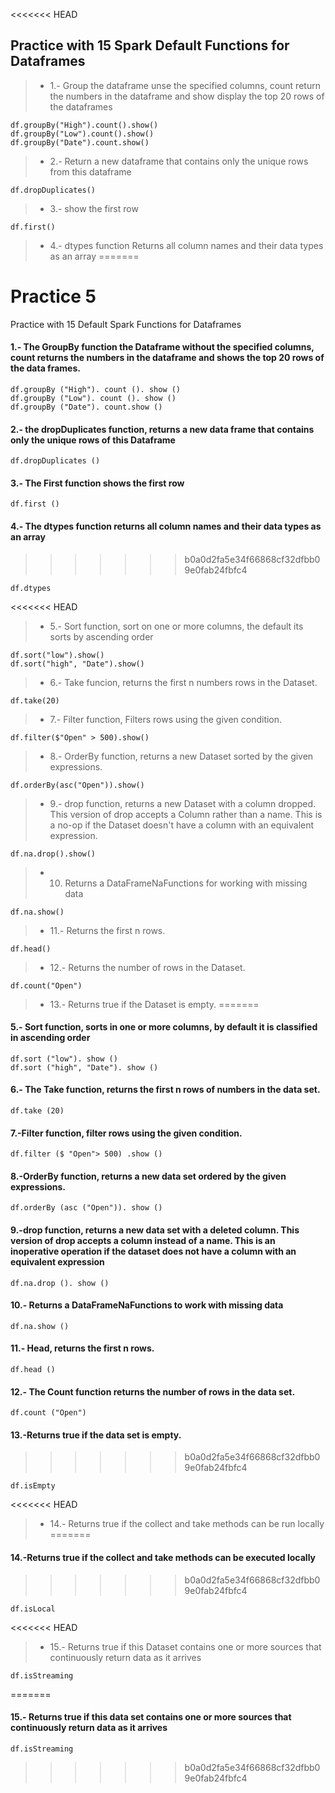 <<<<<<< HEAD
## Practice with 15 Spark Default Functions for Dataframes

> + 1.- Group the dataframe unse the specified columns, count return the numbers in the dataframe and show display the top 20 rows of the dataframes
```
df.groupBy("High").count().show()
df.groupBy("Low").count().show()
df.groupBy("Date").count.show()
```
> + 2.- Return a new dataframe that contains only the unique rows from this dataframe
```
df.dropDuplicates()
```

> + 3.- show the first row

```
df.first()
```

> + 4.- dtypes function Returns all column names and their data types as an array
=======
# Practice 5

Practice with 15 Default Spark Functions for Dataframes

#### 1.- The GroupBy function the Dataframe without the specified columns, count returns the numbers in the dataframe and shows the top 20 rows of the data frames.

```
df.groupBy ("High"). count (). show ()
df.groupBy ("Low"). count (). show ()
df.groupBy ("Date"). count.show ()
```

#### 2.- the dropDuplicates function, returns a new data frame that contains only the unique rows of this Dataframe

```
df.dropDuplicates ()
```

#### 3.- The First function shows the first row

```
df.first ()
```

#### 4.- The dtypes function returns all column names and their data types as an array

>>>>>>> b0a0d2fa5e34f66868cf32dfbb09e0fab24fbfc4
```
df.dtypes
```

<<<<<<< HEAD
> + 5.- Sort function, sort on one or more columns, the default its sorts by ascending order
```
df.sort("low").show()
df.sort("high", "Date").show()
```

> + 6.- Take funcion, returns the first n numbers rows in the Dataset.
```
df.take(20)
```

> + 7.- Filter function, Filters rows using the given condition.
```
df.filter($"Open" > 500).show()
```

> + 8.- OrderBy function, returns a new Dataset sorted by the given expressions.
```
df.orderBy(asc("Open")).show()
```

> + 9.- drop function, returns a new Dataset with a column dropped. This version of drop accepts a Column rather than a name. This is a no-op if the Dataset doesn't have a column with an equivalent expression.
```
df.na.drop().show()
```

> + 10. Returns a DataFrameNaFunctions for working with missing data
```
df.na.show()
```

> + 11.- Returns the first n rows.
```
df.head()
```

> + 12.- Returns the number of rows in the Dataset.
```
df.count("Open")
```

> + 13.- Returns true if the Dataset is empty.
=======
#### 5.- Sort function, sorts in one or more columns, by default it is classified in ascending order

```
df.sort ("low"). show ()
df.sort ("high", "Date"). show ()
```

#### 6.- The Take function, returns the first n rows of numbers in the data set.

```
df.take (20)
```

#### 7.-Filter function, filter rows using the given condition.

```
df.filter ($ "Open"> 500) .show ()
```

#### 8.-OrderBy function, returns a new data set ordered by the given expressions.
```
df.orderBy (asc ("Open")). show ()
```

#### 9.-drop function, returns a new data set with a deleted column. This version of drop accepts a column instead of a name. This is an inoperative operation if the dataset does not have a column with an equivalent expression

```
df.na.drop (). show ()
```
#### 10.- Returns a DataFrameNaFunctions to work with missing data

```
df.na.show ()
```

#### 11.- Head, returns the first n rows.

```
df.head ()
```

#### 12.- The Count function returns the number of rows in the data set.

```
df.count ("Open")
```

#### 13.-Returns true if the data set is empty.

>>>>>>> b0a0d2fa5e34f66868cf32dfbb09e0fab24fbfc4
```
df.isEmpty
```

<<<<<<< HEAD
> + 14.- Returns true if the collect and take methods can be run locally
=======
#### 14.-Returns true if the collect and take methods can be executed locally

>>>>>>> b0a0d2fa5e34f66868cf32dfbb09e0fab24fbfc4
```
df.isLocal
```

<<<<<<< HEAD
> + 15.- Returns true if this Dataset contains one or more 
sources that continuously return data as it arrives
```
df.isStreaming
```
=======
#### 15.- Returns true if this data set contains one or more sources that continuously return data as it arrives

```
df.isStreaming
```
>>>>>>> b0a0d2fa5e34f66868cf32dfbb09e0fab24fbfc4
